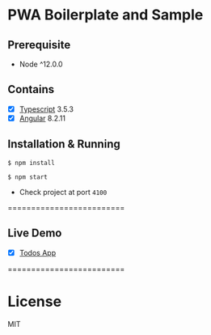 # PWA Boilerplate and Sample

## Prerequisite

- Node ^12.0.0

## Contains

- [x] [Typescript](https://www.typescriptlang.org/) 3.5.3
- [x] [Angular](https://github.com/angular) 8.2.11

## Installation & Running

```
$ npm install

$ npm start
```
- Check project at port `4100`

=========================

## Live Demo

- [x] [Todos App](https://todo-app-bfae0.firebaseapp.com)

=========================

# License

MIT
